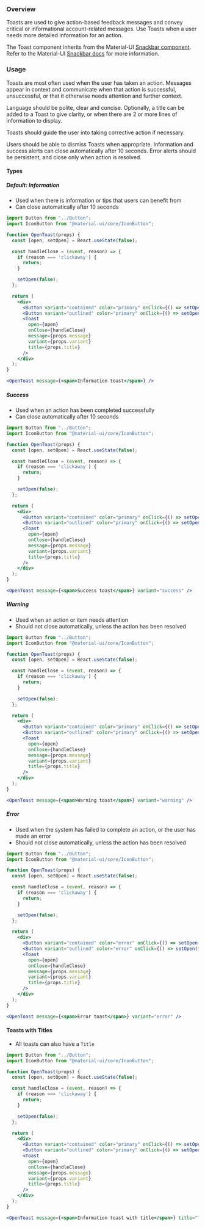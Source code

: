 ### Overview

Toasts are used to give action-based feedback messages and convey critical or informational account-related messages. Use Toasts when a user needs more detailed information for an action.

The Toast component inherits from the Material-UI [Snackbar component](https://material-ui.com/components/snackbars/). Refer to the Material-UI [Snackbar docs](https://material-ui.com/api/snackbar/) for more information.

### Usage

Toasts are most often used when the user has taken an action. Messages appear in context and communicate when that action is successful, unsuccessful, or that it otherwise needs attention and further context.

Language should be polite, clear and concise. Optionally, a title can be added to a Toast to give clarity, or when there are 2 or more lines of information to display.

Toasts should guide the user into taking corrective action if necessary.

Users should be able to dismiss Toasts when appropriate. Information and success alerts can close automatically after 10 seconds. Error alerts should be persistent, and close only when action is resolved.

#### Types

##### Default: Information

- Used when there is information or tips that users can benefit from
- Can close automatically after 10 seconds

```jsx
import Button from "../Button";
import IconButton from "@material-ui/core/IconButton";

function OpenToast(props) {
  const [open, setOpen] = React.useState(false);

  const handleClose = (event, reason) => {
    if (reason === 'clickaway') {
      return;
    }

    setOpen(false);
  };

  return (
    <div>
      <Button variant="contained" color="primary" onClick={() => setOpen(true)}>Open information toast</Button>
      <Button variant="outlined" color="primary" onClick={() => setOpen(false)}>Close information toast</Button>
      <Toast
        open={open}
        onClose={handleClose}
        message={props.message}
        variant={props.variant}
        title={props.title}
      />
    </div>
  );
}

<OpenToast message={<span>Information toast</span>} />
```
##### Success

- Used when an action has been completed successfully
- Can close automatically after 10 seconds

```jsx
import Button from "../Button";
import IconButton from "@material-ui/core/IconButton";

function OpenToast(props) {
  const [open, setOpen] = React.useState(false);

  const handleClose = (event, reason) => {
    if (reason === 'clickaway') {
      return;
    }

    setOpen(false);
  };

  return (
    <div>
      <Button variant="contained" color="primary" onClick={() => setOpen(true)}>Open success toast</Button>
      <Button variant="outlined" color="primary" onClick={() => setOpen(false)}>Close success toast</Button>
      <Toast
        open={open}
        onClose={handleClose}
        message={props.message}
        variant={props.variant}
        title={props.title}
      />
    </div>
  );
}

<OpenToast message={<span>Success toast</span>} variant="success" />
```

##### Warning

- Used when an action or item needs attention
- Should not close automatically, unless the action has been resolved

```jsx
import Button from "../Button";
import IconButton from "@material-ui/core/IconButton";

function OpenToast(props) {
  const [open, setOpen] = React.useState(false);

  const handleClose = (event, reason) => {
    if (reason === 'clickaway') {
      return;
    }

    setOpen(false);
  };

  return (
    <div>
      <Button variant="contained" color="primary" onClick={() => setOpen(true)}>Open warning toast</Button>
      <Button variant="outlined" color="primary" onClick={() => setOpen(false)}>Close warning toast</Button>
      <Toast
        open={open}
        onClose={handleClose}
        message={props.message}
        variant={props.variant}
        title={props.title}
      />
    </div>
  );
}

<OpenToast message={<span>Warning toast</span>} variant="warning" />
```
##### Error

- Used when the system has failed to complete an action, or the user has made an error
- Should not close automatically, unless the action has been resolved

```jsx
import Button from "../Button";
import IconButton from "@material-ui/core/IconButton";

function OpenToast(props) {
  const [open, setOpen] = React.useState(false);

  const handleClose = (event, reason) => {
    if (reason === 'clickaway') {
      return;
    }

    setOpen(false);
  };

  return (
    <div>
      <Button variant="contained" color="error" onClick={() => setOpen(true)}>Open error toast</Button>
      <Button variant="outlined" color="error" onClick={() => setOpen(false)}>Close error toast</Button>
      <Toast
        open={open}
        onClose={handleClose}
        message={props.message}
        variant={props.variant}
        title={props.title}
      />
    </div>
  );
}

<OpenToast message={<span>Error toast</span>} variant="error" />
```

#### Toasts with Titles

- All toasts can also have a `Title`

```jsx
import Button from "../Button";
import IconButton from "@material-ui/core/IconButton";

function OpenToast(props) {
  const [open, setOpen] = React.useState(false);

  const handleClose = (event, reason) => {
    if (reason === 'clickaway') {
      return;
    }

    setOpen(false);
  };

  return (
    <div>
      <Button variant="contained" color="primary" onClick={() => setOpen(true)}>Open title toast</Button>
      <Button variant="outlined" color="primary" onClick={() => setOpen(false)}>Close title toast</Button>
      <Toast
        open={open}
        onClose={handleClose}
        message={props.message}
        variant={props.variant}
        title={props.title}
      />
    </div>
  );
}

<OpenToast message={<span>Information toast with title</span>} title="Title" />
```